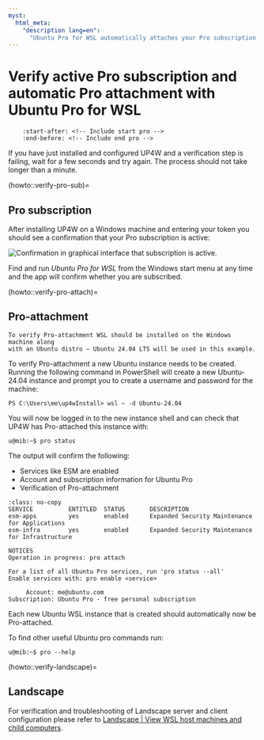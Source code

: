 ```yaml
---
myst:
  html_meta:
    "description lang=en":
      "Ubuntu Pro for WSL automatically attaches your Pro subscription to instances of Ubuntu on WSL. It's easy to confirm that your subscription is active and that instances are Pro-attaching."
---
```


# Verify active Pro subscription and automatic Pro attachment with Ubuntu Pro for WSL

```{include} ../pro_content_notice.txt
    :start-after: <!-- Include start pro -->
    :end-before: <!-- Include end pro -->
```

If you have just installed and configured UP4W and a verification step is failing,
wait for a few seconds and try again. The process should not take longer than a minute.

(howto::verify-pro-sub)=
## Pro subscription

After installing UP4W on a Windows machine and entering your token you should see a confirmation that your Pro subscription is active:

![Confirmation in graphical interface that subscription is active.](../assets/status-complete.png)

Find and run _Ubuntu Pro for WSL_ from the Windows start menu at any time and the app will confirm whether you are subscribed.

(howto::verify-pro-attach)=
## Pro-attachment

```{note}
To verify Pro-attachment WSL should be installed on the Windows machine along
with an Ubuntu distro — Ubuntu 24.04 LTS will be used in this example.
```

To verify Pro-attachment a new Ubuntu instance needs to be created.
Running the following command in PowerShell will create a new Ubuntu-24.04 instance
and prompt you to create a username and password for the machine:

```{code-block} text
PS C:\Users\me\up4wInstall> wsl ~ -d Ubuntu-24.04
```

You will now be logged in to the new instance shell and can
check that UP4W has Pro-attached this instance with:

```{code-block} text
u@mib:~$ pro status
```

The output will confirm the following:

- Services like ESM are enabled
- Account and subscription information for Ubuntu Pro
- Verification of Pro-attachment


```{code-block} text
:class: no-copy
SERVICE          ENTITLED  STATUS       DESCRIPTION
esm-apps         yes       enabled      Expanded Security Maintenance for Applications
esm-infra        yes       enabled      Expanded Security Maintenance for Infrastructure

NOTICES
Operation in progress: pro attach

For a list of all Ubuntu Pro services, run 'pro status --all'
Enable services with: pro enable <service>

     Account: me@ubuntu.com
Subscription: Ubuntu Pro - free personal subscription
```

Each new Ubuntu WSL instance that is created should automatically now be Pro-attached.

To find other useful Ubuntu pro commands run:

```{code-block} text
u@mib:~$ pro --help
```

(howto::verify-landscape)=
## Landscape

For verification and troubleshooting of Landscape server and client configuration please refer to
[Landscape | View WSL host machines and child computers](https://ubuntu.com/landscape/docs/perform-common-tasks-with-wsl-in-landscape/#view-wsl-host-machines-and-child-computers).
